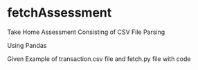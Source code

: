 # fetchAssessment
Take Home Assessment Consisting of CSV File Parsing

Using Pandas

Given Example of transaction.csv file and fetch.py file with code
